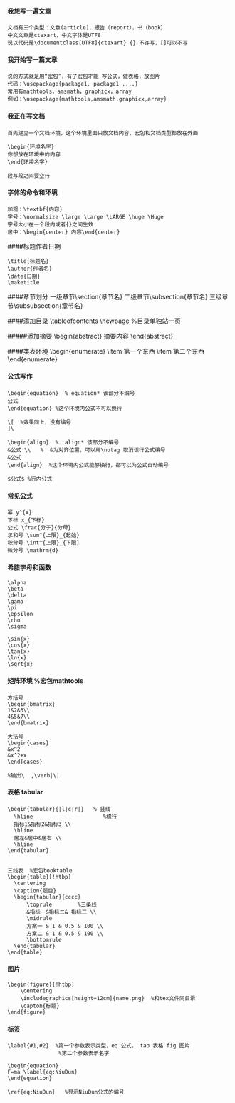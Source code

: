 
#### 我想写一遍文章

    文档有三个类型：文章(article)，报告（report），书（book）
    中文文章是ctexart，中文字体是UTF8
    说以代码是\documentclass[UTF8]{ctexart} {} 不许写，[]可以不写
    
#### 我开始写一篇文章

    说的方式就是用“宏包”，有了宏包才能 写公式，做表格，放图片
    代码：\usepackage{package1, package1 ,...}
    常用有mathtools，amsmath，graphicx，array
    例如：\usepackage{mathtools,amsmath,graphicx,array}


#### 我正在写文档

    首先建立一个文档环境，这个环境里面只放文档内容，宏包和文档类型都放在外面

    \begin{环境名字}
    你想放在环境中的内容
    \end{环境名字}

    段与段之间要空行

#### 字体的命令和环境

    加粗：\textbf{内容}
    字号：\normalsize \large \Large \LARGE \huge \Huge
    字号大小在一个段内或者{}之间生效
    居中：\begin{center} 内容\end{center}

####标题作者日期

    \title{标题名}
    \author{作者名}
    \date{日期}
    \maketitle

####章节划分
    一级章节\section{章节名}
    二级章节\subsection{章节名}
    三级章节\subsubsection{章节名}

####添加目录
    \tableofcontents
    \newpage  %目录单独站一页

#####添加摘要
    \begin{abstract}
    摘要内容
    \end{abstract}

####类表环境
    \begin{enumerate}
    \item 第一个东西
    \item 第二个东西
    \end{enumerate}

#### 公式写作
    \begin{equation}  % equation* 该部分不编号
    公式
    \end{equation} %这个环境内公式不可以换行
    
    \[  %效果同上，没有编号
    ]\
    
    \begin{align}  %  align* 该部分不编号
    &公式 \\   %  &为对齐位置，可以用\notag 取消该行公式编号
    &公式
    \end{align}  %这个环境内公式能够换行，都可以为公式自动编号

    $公式$ %行内公式
   
   
#### 常见公式
    幂 y^{x}
    下标 x_{下标}
    公式 \frac{分子}{分母}
    求和号 \sum^{上限}_{起始}
    积分号 \int^{上限}_{下限]
    微分号 \mathrm{d}
    
#### 希腊字母和函数

    \alpha
    \beta
    \delta
    \gama
    \pi
    \epsilon
    \rho
    \sigma

    \sin{x}
    \cos{x}
    \tan{x}
    \ln{x}
    \sqrt{x}


#### 矩阵环境  %宏包mathtools

    方括号
    \begin{bmatrix}
    1&2&3\\
    4&5&7\\
    \end{bmatrix}

    大括号
    \begin{cases}
    &x^2
    &x^2+x
    \end{cases}

    %输出\  ,\verb|\|


#### 表格 tabular

    \begin{tabular}{|l|c|r|}   % 竖线
      \hline                      %横行
      指标1&指标2&指标3 \\
      \hline
      居左&居中&居右 \\
      \hline
    \end{tabular}


    三线表  %宏包booktable
    \begin{table}[!htbp]
      \centering
      \caption{题目}
      \begin{tabular}{cccc}
          \toprule        %三条线
          &指标一&指标二& 指标三 \\
          \midrule
          方案一 & 1 & 0.5 & 100 \\
          方案二 & 1 & 0.5 & 100 \\
          \bottomrule
      \end{tabular}
    \end{table}


#### 图片

    \begin{figure}[!htbp]
        \centering
        \includegraphics[height=12cm]{name.png}  %和tex文件同目录
        \capton{标题}
    \end{figure}


#### 标签
    \label{#1,#2}  %第一个参数表示类型，eq 公式， tab 表格 fig 图片
                    %第二个参数表示名字

    \begin{equation}        
    F=ma \label{eq:NiuDun}
    \end{equation}     

    \ref{eq:NiuDun}   %显示NiuDun公式的编号







